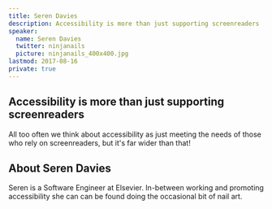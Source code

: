```yaml
---
title: Seren Davies
description: Accessibility is more than just supporting screenreaders
speaker:
  name: Seren Davies
  twitter: ninjanails
  picture: ninjanails_400x400.jpg
lastmod: 2017-08-16
private: true
---
```


## Accessibility is more than just supporting screenreaders

All too often we think about accessibility as just meeting the needs of those who rely on screenreaders, but it's far wider than that!

## About Seren Davies

Seren is a Software Engineer at Elsevier. In-between working and promoting accessibility she can can be found doing the occasional bit of nail art.
